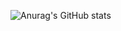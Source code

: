 ![Anurag's GitHub stats](https://github-readme-stats.vercel.app/api?username=datboi212github&show=reviews,discussions_started,discussions_answered,prs_merged,prs_merged_percentage)
